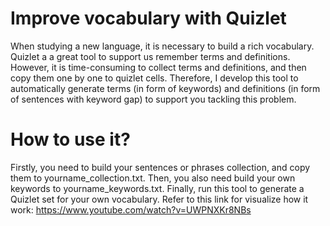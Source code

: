 # Improve vocabulary with Quizlet
When studying a new language, it is necessary to build a rich vocabulary. Quizlet a a great tool to support us remember terms and definitions. However, it is time-consuming to collect terms and definitions, and then copy them one by one to quizlet cells. Therefore, I develop this tool to automatically generate terms (in form of keywords) and definitions (in form of sentences with keyword gap) to support you tackling this problem.

# How to use it?
Firstly, you need to build your sentences or phrases collection, and copy them to yourname_collection.txt. Then, you also need build your own keywords to yourname_keywords.txt. Finally, run this tool to generate a Quizlet set for your own vocabulary. Refer to this link for visualize how it work: https://www.youtube.com/watch?v=UWPNXKr8NBs
